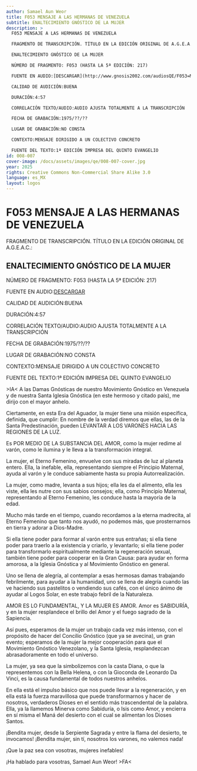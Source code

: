 ```yaml
---
author: Samael Aun Weor
title: F053 MENSAJE A LAS HERMANAS DE VENEZUELA
subtitle: ENALTECIMIENTO GNÓSTICO DE LA MUJER
description: >
  F053 MENSAJE A LAS HERMANAS DE VENEZUELA

  FRAGMENTO DE TRANSCRIPCIÓN. TÍTULO EN LA EDICIÓN ORIGINAL DE A.G.E.A.C.:

  ENALTECIMIENTO GNÓSTICO DE LA MUJER

  NÚMERO DE FRAGMENTO: F053 (HASTA LA 5ª EDICIÓN: 217)

  FUENTE EN AUDIO:[DESCARGAR](http://www.gnosis2002.com/audiosQE/F053=MENSAJE-A-LAS-HERMANAS-DE-VENEZUELA.zip)

  CALIDAD DE AUDICIÓN:BUENA

  DURACIÓN:4:57

  CORRELACIÓN TEXTO/AUDIO:AUDIO AJUSTA TOTALMENTE A LA TRANSCRIPCIÓN

  FECHA DE GRABACIÓN:1975/??/??

  LUGAR DE GRABACIÓN:NO CONSTA

  CONTEXTO:MENSAJE DIRIGIDO A UN COLECTIVO CONCRETO

  FUENTE DEL TEXTO:1ª EDICIÓN IMPRESA DEL QUINTO EVANGELIO
id: 008-007
cover-image: /docs/assets/images/qe/008-007-cover.jpg
year: 2025
rights: Creative Commons Non-Commercial Share Alike 3.0
language: es_MX
layout: logos
---
```

# F053 MENSAJE A LAS HERMANAS DE VENEZUELA

FRAGMENTO DE TRANSCRIPCIÓN. TÍTULO EN LA EDICIÓN ORIGINAL DE A.G.E.A.C.:

## ENALTECIMIENTO GNÓSTICO DE LA MUJER

NÚMERO DE FRAGMENTO: F053 (HASTA LA 5ª EDICIÓN: 217)

FUENTE EN AUDIO:[DESCARGAR](http://www.gnosis2002.com/audiosQE/F053=MENSAJE-A-LAS-HERMANAS-DE-VENEZUELA.zip)

CALIDAD DE AUDICIÓN:BUENA

DURACIÓN:4:57

CORRELACIÓN TEXTO/AUDIO:AUDIO AJUSTA TOTALMENTE A LA TRANSCRIPCIÓN

FECHA DE GRABACIÓN:1975/??/??

LUGAR DE GRABACIÓN:NO CONSTA

CONTEXTO:MENSAJE DIRIGIDO A UN COLECTIVO CONCRETO

FUENTE DEL TEXTO:1ª EDICIÓN IMPRESA DEL QUINTO EVANGELIO

\>IA< A las Damas Gnósticas de nuestro Movimiento Gnóstico en Venezuela y de nuestra Santa Iglesia Gnóstica (en este hermoso y citado país), me dirijo con el mayor anhelo.

Ciertamente, en esta Era del Aguador, la mujer tiene una misión específica, definida, que cumplir: En nombre de la verdad diremos que ellas, las de la Santa Predestinación, pueden LEVANTAR A LOS VARONES HACIA LAS REGIONES DE LA LUZ.

Es POR MEDIO DE LA SUBSTANCIA DEL AMOR, como la mujer redime al varón, como le ilumina y le lleva a la transformación integral.

La mujer, el Eterno Femenino, envuelve con sus miradas de luz al planeta entero. Ella, la inefable, ella, representando siempre el Principio Maternal, ayuda al varón y le conduce sabiamente hasta su propia Autorrealización.

La mujer, como madre, levanta a sus hijos; ella les da el alimento, ella les viste, ella les nutre con sus sabios consejos; ella, como Principio Maternal, representando al Eterno Femenino, les conduce hasta la mayoría de la edad.

Mucho más tarde en el tiempo, cuando recordamos a la eterna madrecita, al Eterno Femenino que tanto nos ayudó, no podemos más, que prosternarnos en tierra y adorar a Dios-Madre.

Si ella tiene poder para formar al varón entre sus entrañas; si ella tiene poder para traerlo a la existencia y criarlo, y levantarlo; si ella tiene poder para transformarlo espiritualmente mediante la regeneración sexual, también tiene poder para cooperar en la Gran Causa: para ayudar en forma amorosa, a la Iglesia Gnóstica y al Movimiento Gnóstico en general.

Uno se llena de alegría, al contemplar a esas hermosas damas trabajando febrilmente, para ayudar a la humanidad, uno se llena de alegría cuando las ve haciendo sus pastelitos o vendiendo sus cafés, con el único ánimo de ayudar al Logos Solar, en este trabajo febril de la Naturaleza.

AMOR ES LO FUNDAMENTAL, Y LA MUJER ES AMOR. Amor es SABIDURÍA, y en la mujer resplandece el brillo del Amor y el fuego sagrado de la Sapiencia.

Así pues, esperamos de la mujer un trabajo cada vez más intenso, con el propósito de hacer del Concilio Gnóstico (que ya se avecina), un gran evento; esperamos de la mujer la mejor cooperación para que el Movimiento Gnóstico Venezolano, y la Santa Iglesia, resplandezcan abrasadoramente en todo el universo.

La mujer, ya sea que la simbolizemos con la casta Diana, o que la representemos con la Bella Helena, o con la Gioconda de Leonardo Da Vinci, es la causa fundamental de todos nuestros anhelos.

En ella está el impulso básico que nos puede llevar a la regeneración, y en ella está la fuerza maravillosa que puede transformarnos y hacer de nosotros, verdaderos Dioses en el sentido más trascendental de la palabra. Ella, ya la llamemos Minerva como Sabiduría, o Isis como Amor, y encierra en sí misma el Maná del desierto con el cual se alimentan los Dioses Santos.

¡Bendita mujer, desde la Serpiente Sagrada y entre la flama del desierto, te invocamos! ¡Bendita mujer, sin tí, nosotros los varones, no valemos nada!

¡Que la paz sea con vosotras, mujeres inefables!

¡Ha hablado para vosotras, Samael Aun Weor! \>FA<

